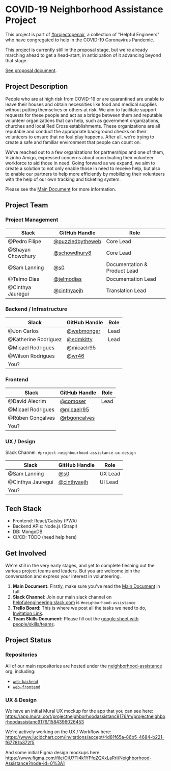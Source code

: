 # COVID-19 Neighborhood Assistance Project

This project is part of [#projectopenair](https://www.projectopenair.org/),
a collection of "Helpful Engineers"
who have congregated to help in the COVID-19 Coronavirus Pandemic.

This project is currently still in the proposal stage,
but we're already marching ahead to get a head-start,
in anticipation of it advancing beyond that stage.

[See proposal document](https://github.com/Helpful-Engineers/resources/blob/master/software/proposals/neighbourhood_assistance.md).

## Project Description

People who are at high risk from COVID-19 or are quarantined are unable to leave their houses and obtain necessities like food and medical supplies without putting themselves or others at risk. We aim to facilitate support requests for these people and act as a bridge between them and reputable volunteer organizations that can help, such as government organizations, churches and local Red Cross establishments. These organizations are all reputable and conduct the appropriate background checks on their volunteers to ensure that no foul play happens. After all, we’re trying to create a safe and familiar environment that people can count on.

We’ve reached out to a few organizations for partnerships and one of them, Vizinho Amigo, expressed concerns about coordinating their volunteer workforce to aid those in need. Going forward as we expand, we aim to create a solution to not only enable those in need to receive help, but also to enable our partners to help more efficiently by mobilizing their volunteers with the help of our own tracking and ticketing system.

Please see the [Main Document](https://docs.google.com/document/d/1sdKn4K2cJfs3yRD1Xl4iGxLw9T3bNI2TeSHNygV22vQ/edit#heading=h.3kjpfzif6i5g)
for more information.

## Project Team

### Project Management

| Slack              | GitHub Handle                                          | Role                         |
|--------------------|--------------------------------------------------------|------------------------------|
| @Pedro Filipe      | [@puzzledbytheweb](https://github.com/puzzledbytheweb) | Core Lead                    |
| @Shayan Chowdhury  | [@schowdhury8](https://github.com/schowdhury8)         | Core Lead                    |
| @Sam Lanning       | [@s0](https://github.com/s0)                           | Documentation & Product Lead |
| @Telmo Dias        | [@telmodias](https://github.com/telmodias)             | Documentation Lead           |
| @Cinthya Jauregui  | [@cinthyaejh](https://github.com/cinthyaejh)           | Translation Lead             |

### Backend / Infrastructure

| Slack                | GitHub Handle                                          | Role |
|----------------------|--------------------------------------------------------|------|
| @Jon Carlos          | [@webmonger](https://github.com/webmonger)             | Lead |
| @Katherine Rodriguez | [@edmkitty](https://github.com/edmkitty)               | Lead |
| @Micael Rodrigues    | [@micaelr95](https://github.com/micaelr95)             |      |
| @Wilson Rodrigues    | [@wr46](https://github.com/wr46)                       |      |
| You?                 |                                                        |      |

### Frontend

| Slack                | GitHub Handle                                          | Role |
|----------------------|--------------------------------------------------------|------|
| @David Alecrim       | [@comoser](https://github.com/comoser)                 | Lead |
| @Micael Rodrigues    | [@micaelr95](https://github.com/micaelr95)             |      |
| @Rúben Gonçalves     | [@rbgoncalves](https://github.com/rbgoncalves)         |      |
| You?                 |                                                        |      |

### UX / Design

Slack Channel: `#project-neighbourhood-assistance-ux-design`

| Slack                | GitHub Handle                                          | Role        |
|----------------------|--------------------------------------------------------|-------------|
| @Sam Lanning         | [@s0](https://github.com/s0)                           | UX Lead     |
| @Cinthya Jauregui    | [@cinthyaejh](https://github.com/cinthyaejh)           | UI Lead     |
| You?                 |                                                        |             |

## Tech Stack

* Frontend: React/Gatsby (PWA)
* Backend APIs: Node.js (Strapi)
* DB: MongoDB
* CI/CD: TODO (need help here)

## Get Involved

We're still in the very early stages,
and yet to complete fleshing out the various project teams and leaders.
But you are welcome join the conversation and express your interest in
volunteering.

1. **Main Document:** Firstly, make sure you've read the
  [Main Document](https://docs.google.com/document/d/1sdKn4K2cJfs3yRD1Xl4iGxLw9T3bNI2TeSHNygV22vQ/edit#heading=h.3kjpfzif6i5g)
  in full.
2. **Slack Channel**: Join our main slack channel on
  [helpfulengineering.slack.com](https://helpfulengineering.slack.com/) is
  `#neighborhood-assistance`
3. **Trello Board:** This is where we post all the tasks we need to do,
  [Invitation Link](https://trello.com/invite/b/2QLITR5U/4375c4a349da8a7a88d8302368899a62/neighbourhood-assistance).
4. **Team Skills Document:** Please fill out the
  [google sheet with people/skills/teams](https://docs.google.com/spreadsheets/d/1HOhIguRcVHtiFq7fGSgdDP_XMhWLiDh_PsFm0X7U_8c/edit#gid=0).

## Project Status

### Repositories

All of our main repositories are hosted under the
[neighborhood-assistance](https://github.com/neighborhood-assistance) org,
including:
  * [`web-backend`](https://github.com/neighborhood-assistance/web-backend)
  * [`web-frontend`](https://github.com/neighborhood-assistance/web-frontend)

### UX & Design

We have an initial Mural UX mockup for the app that you can see here:
https://app.mural.co/t/projectneighborhoodassistanc9176/m/projectneighborhoodassistanc9176/1584396026453

We're actively working on the UX / Workflow here: https://www.lucidchart.com/invitations/accept/4d81f65a-86b5-4684-b221-f67781b372f5

And some initial Figma design mockups here: https://www.figma.com/file/OiU7Tl4k1YFfqZQXxLaRrl/Neighborhood-Assistance?node-id=0%3A1




